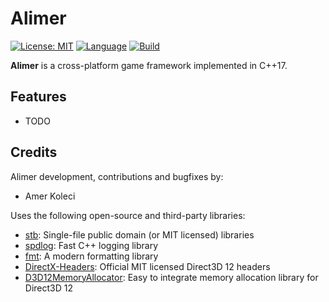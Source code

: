 # Alimer

[![License: MIT](https://img.shields.io/badge/License-MIT-orange.svg)](https://opensource.org/licenses/MIT)
[![Language](https://img.shields.io/badge/Language%20-C++17-blue.svg?style=flat-square)](https://github.com/amerkoleci/alimer)
[![Build](https://github.com/amerkoleci/alimer/workflows/Build/badge.svg)](https://github.com/amerkoleci/alimer/actions)

**Alimer** is a cross-platform game framework implemented in C++17.

## Features

- TODO

## Credits

Alimer development, contributions and bugfixes by:

- Amer Koleci

Uses the following open-source and third-party libraries:

- [stb](https://github.com/nothings/stb): Single-file public domain (or MIT licensed) libraries
- [spdlog](https://github.com/gabime/spdlog): Fast C++ logging library
- [fmt](https://fmt.dev): A modern formatting library
- [DirectX-Headers](https://github.com/microsoft/DirectX-Headers): Official MIT licensed Direct3D 12 headers
- [D3D12MemoryAllocator](https://github.com/GPUOpen-LibrariesAndSDKs/D3D12MemoryAllocator): Easy to integrate memory allocation library for Direct3D 12